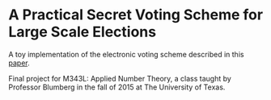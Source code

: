 # A Practical Secret Voting Scheme for Large Scale Elections

A toy implementation of the electronic voting scheme described in this [paper](http://link.springer.com/chapter/10.1007/3-540-57220-1_66).  

Final project for M343L: Applied Number Theory, a class taught by Professor Blumberg in the fall of 2015 at The University of Texas.
